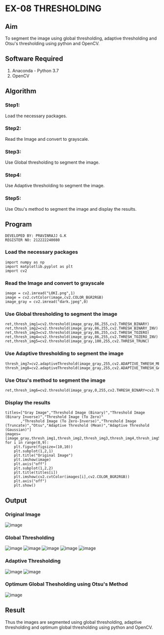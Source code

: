 # EX-08 THRESHOLDING
## Aim
To segment the image using global thresholding, adaptive thresholding and Otsu's thresholding using python and OpenCV.

## Software Required
1. Anaconda - Python 3.7
2. OpenCV

## Algorithm
### Step1:
Load the necessary packages.
### Step2:
Read the Image and convert to grayscale.
### Step3:
Use Global thresholding to segment the image.
### Step4:
Use Adaptive thresholding to segment the image.
### Step5:
Use Otsu's method to segment the image and display the results.
## Program
```
DEVELOPED BY: PRAVINRAJJ G.K
REGISTER NO: 212222240080
```
### Load the necessary packages
```
import numpy as np
import matplotlib.pyplot as plt
import cv2
```
### Read the Image and convert to grayscale
```
image = cv2.imread("LOKI.png",1)
image = cv2.cvtColor(image,cv2.COLOR_BGR2RGB)
image_gray = cv2.imread("dark.jpeg",0)
```
### Use Global thresholding to segment the image
```
ret,thresh_img1=cv2.threshold(image_gray,86,255,cv2.THRESH_BINARY)
ret,thresh_img2=cv2.threshold(image_gray,86,255,cv2.THRESH_BINARY_INV)
ret,thresh_img3=cv2.threshold(image_gray,86,255,cv2.THRESH_TOZERO)
ret,thresh_img4=cv2.threshold(image_gray,86,255,cv2.THRESH_TOZERO_INV)
ret,thresh_img5=cv2.threshold(image_gray,100,255,cv2.THRESH_TRUNC)
```
### Use Adaptive thresholding to segment the image
```
thresh_img7=cv2.adaptiveThreshold(image_gray,255,cv2.ADAPTIVE_THRESH_MEAN_C,cv2.THRESH_BINARY,11,2)
thresh_img8=cv2.adaptiveThreshold(image_gray,255,cv2.ADAPTIVE_THRESH_GAUSSIAN_C,cv2.THRESH_BINARY,11,2)
```
### Use Otsu's method to segment the image 
```
ret,thresh_img6=cv2.threshold(image_gray,0,255,cv2.THRESH_BINARY+cv2.THRESH_OTSU)
```
### Display the results
```
titles=["Gray Image","Threshold Image (Binary)","Threshold Image (Binary Inverse)","Threshold Image (To Zero)"
       ,"Threshold Image (To Zero-Inverse)","Threshold Image (Truncate)","Otsu","Adaptive Threshold (Mean)","Adaptive Threshold (Gaussian)"]
images=[image_gray,thresh_img1,thresh_img2,thresh_img3,thresh_img4,thresh_img5,thresh_img6,thresh_img7,thresh_img8]
for i in range(0,9):
    plt.figure(figsize=(10,10))
    plt.subplot(1,2,1)
    plt.title("Original Image")
    plt.imshow(image)
    plt.axis("off")
    plt.subplot(1,2,2)
    plt.title(titles[i])
    plt.imshow(cv2.cvtColor(images[i],cv2.COLOR_BGR2RGB))
    plt.axis("off")
    plt.show()
```
## Output
### Original Image
![image](https://github.com/Pravinrajj/THRESHOLDING-/assets/117917674/b7a424d2-7a68-4f41-b98e-1b3fab8ee306)

### Global Thresholding
![image](https://github.com/Pravinrajj/THRESHOLDING-/assets/117917674/4f60ee6d-ac05-4648-9d11-a24876663342)
![image](https://github.com/Pravinrajj/THRESHOLDING-/assets/117917674/7641ff27-b675-4c2c-880d-b313f29e4fa5)
![image](https://github.com/Pravinrajj/THRESHOLDING-/assets/117917674/24ee5d56-cc8e-42df-ab4c-9770910cd851)
![image](https://github.com/Pravinrajj/THRESHOLDING-/assets/117917674/479bf828-8d33-46f8-b9f5-bbb8e8636138)
![image](https://github.com/Pravinrajj/THRESHOLDING-/assets/117917674/00324532-753a-4b9d-b0a9-ad8e373d514c)


### Adaptive Thresholding
![image](https://github.com/Pravinrajj/THRESHOLDING-/assets/117917674/50e96b6c-7731-4670-ab38-e0960d4f60f4)
![image](https://github.com/Pravinrajj/THRESHOLDING-/assets/117917674/ae1bb42b-bc34-4e92-a9f7-ddaeec4a27a6)

### Optimum Global Thesholding using Otsu's Method
![image](https://github.com/Pravinrajj/THRESHOLDING-/assets/117917674/90e54b97-516a-4b0e-bf3a-138f1bac6bdf)

## Result
Thus the images are segmented using global thresholding, adaptive thresholding and optimum global thresholding using python and OpenCV.
